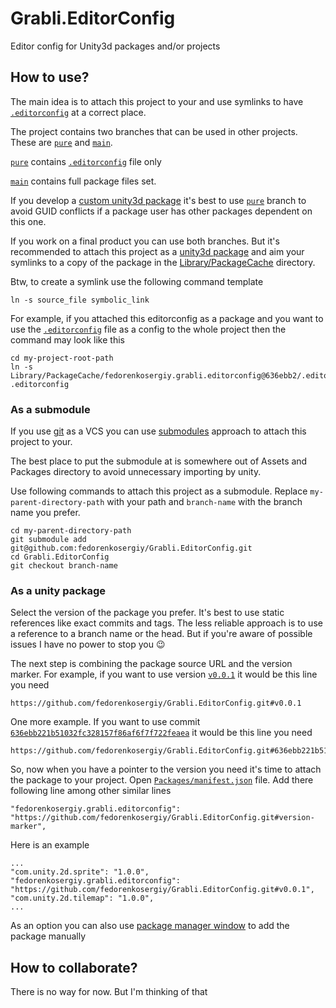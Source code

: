 # Grabli.EditorConfig

Editor config for Unity3d packages and/or projects

## How to use?

The main idea is to attach this project to your and use symlinks to have [`.editorconfig`](.editorconfig) at a
correct place.

The project contains two branches that can be used in other projects.
These are [`pure`](https://github.com/fedorenkosergiy/Grabli.EditorConfig/tree/pure) 
and [`main`](https://github.com/fedorenkosergiy/Grabli.EditorConfig/tree/main).

[`pure`](https://github.com/fedorenkosergiy/Grabli.EditorConfig/tree/pure) 
contains [`.editorconfig`](.editorconfig) file only

[`main`](https://github.com/fedorenkosergiy/Grabli.EditorConfig/tree/main)
contains full package files set.

If you develop a [custom unity3d package](https://docs.unity3d.com/Manual/CustomPackages.html)
it's best to use [`pure`](https://github.com/fedorenkosergiy/Grabli.EditorConfig/tree/pure) branch
to avoid GUID conflicts if a package user has other packages dependent on this one.

If you work on a final product you can use both branches.
But it's recommended to attach this project as a [unity3d package](https://docs.unity3d.com/Manual/Packages.html)
and aim your symlinks to a copy of the package 
in the [Library/PackageCache](https://docs.unity3d.com/Manual/upm-embed.html) directory.

Btw, to create a symlink use the following command template
```shell
ln -s source_file symbolic_link
```

For example, if you attached this editorconfig as a package 
and you want to use the [`.editorconfig`](.editorconfig) file as a config to the whole project 
then the command may look like this

```shell
cd my-project-root-path
ln -s Library/PackageCache/fedorenkosergiy.grabli.editorconfig@636ebb2/.editorconfig .editorconfig
```

### As a submodule
If you use [git](https://git-scm.com/) as a VCS
you can use [submodules](https://git-scm.com/docs/git-submodule) approach to attach this project to your.

The best place to put the submodule at is somewhere out of Assets and Packages directory 
to avoid unnecessary importing by unity.

Use following commands to attach this project as a submodule.
Replace `my-parent-directory-path` with your path and `branch-name` with the branch name you prefer.
```shell
cd my-parent-directory-path
git submodule add git@github.com:fedorenkosergiy/Grabli.EditorConfig.git
cd Grabli.EditorConfig
git checkout branch-name
```

### As a unity package
Select the version of the package you prefer.
It's best to use static references like exact commits and tags.
The less reliable approach is to use a reference to a branch name or the head.
But if you're aware of possible issues I have no power to stop you :wink:

The next step is combining the package source URL and the version marker.
For example, 
if you want to use version [`v0.0.1`](https://github.com/fedorenkosergiy/Grabli.EditorConfig/releases/tag/0.0.1)
it would be this line you need
```
https://github.com/fedorenkosergiy/Grabli.EditorConfig.git#v0.0.1
```
One more example.
If you want to use commit 
[`636ebb221b51032fc328157f86af6f7f722feaea`](https://github.com/fedorenkosergiy/Grabli.EditorConfig/commit/636ebb221b51032fc328157f86af6f7f722feaea)
it would be this line you need
```
https://github.com/fedorenkosergiy/Grabli.EditorConfig.git#636ebb221b51032fc328157f86af6f7f722feaea
```

So, now when you have a pointer to the version you need it's time to attach the package to your project.
Open [`Packages/manifest.json`](https://docs.unity3d.com/Manual/upm-manifestPrj.html) file.
Add there following line among other similar lines
```
"fedorenkosergiy.grabli.editorconfig": "https://github.com/fedorenkosergiy/Grabli.EditorConfig.git#version-marker",
```

Here is an example
```
...
"com.unity.2d.sprite": "1.0.0",
"fedorenkosergiy.grabli.editorconfig": "https://github.com/fedorenkosergiy/Grabli.EditorConfig.git#v0.0.1",
"com.unity.2d.tilemap": "1.0.0",
...
```

As an option you can also use [package manager window](https://docs.unity3d.com/Manual/upm-ui.html) to add the package manually

## How to collaborate?
There is no way for now. But I'm thinking of that